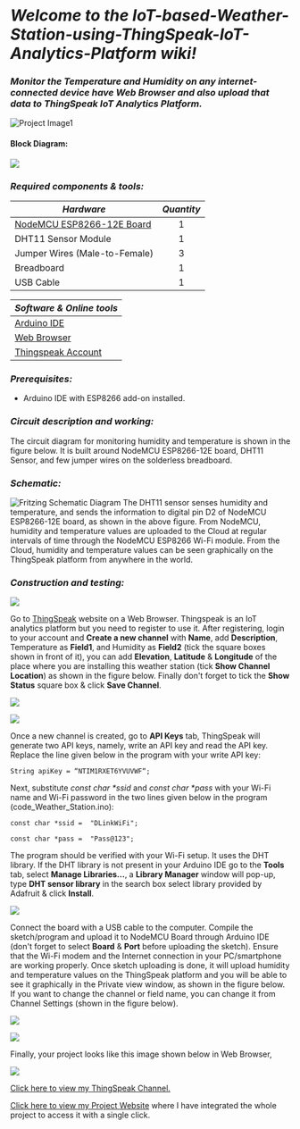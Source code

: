 # **_Welcome to the IoT-based-Weather-Station-using-ThingSpeak-IoT-Analytics-Platform wiki!_**
### _Monitor the Temperature and Humidity on any internet-connected device have Web Browser and also upload that data to ThingSpeak IoT Analytics Platform._

![Project Image1](https://github.com/pranavkhatale/IoT-based-Weather-Station-using-Thingspeak-IoT-Analytics-Platform/blob/master/Project%20Image%203.jpg?raw=true)

#### **Block Diagram:**
![](https://github.com/pranavkhatale/IoT-based-Weather-Station-using-Thingspeak-IoT-Analytics/blob/master/Block%20Diagram.jpg?raw=true)

### _Required components & tools:_
| **_Hardware_** | **_Quantity_** |
|---| :---: |
| [NodeMCU ESP8266-12E Board](https://en.wikipedia.org/wiki/NodeMCU) | 1 |
| DHT11 Sensor Module | 1 |
| Jumper Wires (Male-to-Female) | 3 |
| Breadboard | 1 |
| USB Cable | 1 |

| **_Software & Online tools_** |
|---|
| [Arduino IDE](https://www.arduino.cc/en/Main/Software) |
| [Web Browser](https://en.wikipedia.org/wiki/Web_browser) |
| [Thingspeak Account](https://thingspeak.com/) |

### _Prerequisites:_
* Arduino IDE with ESP8266 add-on installed.

### _Circuit description and working:_
The circuit diagram for monitoring humidity and temperature is shown in the figure below. It is built around NodeMCU ESP8266-12E board, DHT11 Sensor, and few jumper wires on the solderless breadboard.

### _Schematic:_
![Fritzing Schematic Diagram](https://github.com/pranavkhatale/IoT-based-Weather-Station-using-Thingspeak-IoT-Analytics-Platform/blob/master/Fritzing%20Schematic.jpg?raw=true)
The DHT11 sensor senses humidity and temperature, and sends the information to digital pin D2 of NodeMCU ESP8266-12E board, as shown in the above figure. From NodeMCU, humidity and temperature values are uploaded to the Cloud at regular intervals of time through the NodeMCU ESP8266 Wi-Fi module. From the Cloud, humidity and temperature values can be seen graphically on the ThingSpeak platform from anywhere in the world.

### _Construction and testing:_

![](https://github.com/pranavkhatale/IoT-based-Weather-Station-using-Thingspeak-IoT-Analytics-Platform/blob/master/1.png?raw=true)

Go to [ThingSpeak](https://thingspeak.com/) website on a Web Browser.
Thingspeak is an IoT analytics platform but you need to register to use it. After registering, login to your account and **Create a new channel** with **Name**, add **Description**, Temperature as **Field1**, and Humidity as **Field2** (tick the square boxes shown in front of it), you can add **Elevation**, **Latitude** & **Longitude** of the place where you are installing this weather station (tick **Show Channel Location**) as shown in the figure below. Finally don't forget to tick the **Show Status** square box & click **Save Channel**.

![](https://github.com/pranavkhatale/IoT-based-Weather-Station-using-Thingspeak-IoT-Analytics-Platform/blob/master/2.png?raw=true)

![](https://github.com/pranavkhatale/IoT-based-Weather-Station-using-Thingspeak-IoT-Analytics-Platform/blob/master/3.png?raw=true)

Once a new channel is created, go to **API Keys** tab, ThingSpeak will generate two API keys, namely, write an API key and read the API key. Replace the line given below in the program with your write API key:

`String apiKey = “NTIM1RXET6YVUVWF“;`

Next, substitute _const char *ssid_ and _const char *pass_ with your Wi-Fi name and Wi-Fi password in the two lines given below in the program (code_Weather_Station.ino):

`const char *ssid =  "DLinkWiFi";`

`const char *pass =  "Pass@123";`

The program should be verified with your Wi-Fi setup. It uses the DHT library. If the DHT library is not present in your Arduino IDE go to the **Tools** tab, select **Manage Libraries...**, a **Library Manager** window will pop-up, type **DHT sensor library** in the search box select library provided by Adafruit & click **Install**. 

![](https://github.com/pranavkhatale/IoT-based-Weather-Station-using-Thingspeak-IoT-Analytics-Platform/blob/master/DHT%20Sensor%20Library%20Installation.png?raw=true)

Connect the board with a USB cable to the computer. Compile the sketch/program and upload it to NodeMCU Board through Arduino IDE (don't forget to select **Board** & **Port** before uploading the sketch). Ensure that the Wi-Fi modem and the Internet connection in your PC/smartphone are working properly. Once sketch uploading is done, it will upload humidity and temperature values on the ThingSpeak platform and you will be able to see it graphically in the Private view window, as shown in the figure below. If you want to change the channel or field name, you can change it from Channel Settings (shown in the figure below).

![](https://github.com/pranavkhatale/IoT-based-Weather-Station-using-Thingspeak-IoT-Analytics-Platform/blob/master/4.png?raw=true)

![](https://github.com/pranavkhatale/IoT-based-Weather-Station-using-Thingspeak-IoT-Analytics-Platform/blob/master/5.png?raw=true)

Finally, your project looks like this image shown below in Web Browser,

![](https://github.com/pranavkhatale/IoT-based-Weather-Station-using-Thingspeak-IoT-Analytics-Platform/blob/master/6.png?raw=true)

[Click here to view my ThingSpeak Channel.](https://thingspeak.com/channels/952128)

[Click here to view my Project Website](https://sites.google.com/view/thingspeakiotweatherstation/home) where I have integrated the whole project to access it with a single click.

